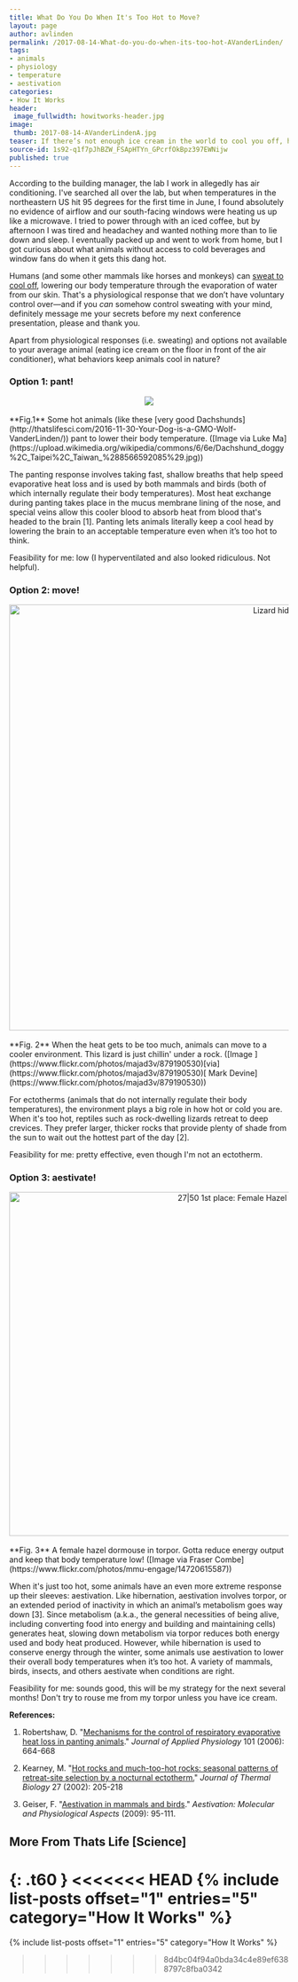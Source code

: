 ```yaml
---
title: What Do You Do When It's Too Hot to Move?
layout: page
author: avlinden
permalink: /2017-08-14-What-do-you-do-when-its-too-hot-AVanderLinden/
tags:
- animals
- physiology
- temperature
- aestivation
categories:
- How It Works
header:
 image_fullwidth: howitworks-header.jpg
image:
 thumb: 2017-08-14-AVanderLindenA.jpg
teaser: If there’s not enough ice cream in the world to cool you off, here are some tips from nature on coping with the heat!
source-id: 1s92-q1f7pJhBZW_FSApHTYn_GPcrfOkBpz397EWNijw
published: true
---
```

According to the building manager, the lab I work in allegedly has air conditioning. I've searched all over the lab, but when temperatures in the northeastern US hit 95 degrees for the first time in June, I found absolutely no evidence of airflow and our south-facing windows were heating us up like a microwave. I tried to power through with an iced coffee, but by afternoon I was tired and headachey and wanted nothing more than to lie down and sleep. I eventually packed up and went to work from home, but I got curious about what animals without access to cold beverages and window fans do when it gets this dang hot. 

Humans (and some other mammals like horses and monkeys) can [sweat to cool off](http://www.smithsonianmag.com/science-nature/panting-pooping-8-weird-ways-animals-keep-cool-180952226/), lowering our body temperature through the evaporation of water from our skin. That's a physiological response that we don’t have voluntary control over—and if you *can* somehow control sweating with your mind, definitely message me your secrets before my next conference presentation, please and thank you. 

Apart from physiological responses (i.e. sweating) and options not available to your average animal (eating ice cream on the floor in front of the air conditioner), what behaviors keep animals cool in nature?

### Option 1: pant!

<center><div style="text-align:center"><img src ="https://upload.wikimedia.org/wikipedia/commons/6/6e/Dachshund_doggy%2C_Taipei%2C_Taiwan_%288566592085%29.jpg"/></div></center><br>
**Fig.1** Some hot animals (like these [very good Dachshunds](http://thatslifesci.com/2016-11-30-Your-Dog-is-a-GMO-Wolf-VanderLinden/)) pant to lower their body temperature.  ([Image via Luke Ma](https://upload.wikimedia.org/wikipedia/commons/6/6e/Dachshund_doggy%2C_Taipei%2C_Taiwan_%288566592085%29.jpg)) 

The panting response involves taking fast, shallow breaths that help speed evaporative heat loss and is used by both mammals and birds (both of which internally regulate their body temperatures). Most heat exchange during panting takes place in the mucus membrane lining of the nose, and special veins allow this cooler blood to absorb heat from blood that's headed to the brain [1]. Panting lets animals literally keep a cool head by lowering the brain to an acceptable temperature even when it’s too hot to think. 

Feasibility for me: low (I hyperventilated and also looked ridiculous. Not helpful).

### Option 2: move!

<center><a data-flickr-embed="true"  href="https://www.flickr.com/photos/majad3v/879190530" title="Lizard hiding under rock"><img src="https://farm2.staticflickr.com/1360/879190530_16857ace3a_b.jpg" width="1024" height="768" alt="Lizard hiding under rock"></a><script async src="//embedr.flickr.com/assets/client-code.js" charset="utf-8"></script></center><br>
**Fig. 2** When the heat gets to be too much, animals can move to a cooler environment. This lizard is just chillin' under a rock.  ([Image ](https://www.flickr.com/photos/majad3v/879190530)[via](https://www.flickr.com/photos/majad3v/879190530)[ Mark Devine](https://www.flickr.com/photos/majad3v/879190530))

For ectotherms (animals that do not internally regulate their body temperatures), the environment plays a big role in how hot or cold you are. When it's too hot, reptiles such as rock-dwelling lizards retreat to deep crevices. They prefer larger, thicker rocks that provide plenty of shade from the sun to wait out the hottest part of the day [2]. 

Feasibility for me: pretty effective, even though I'm not an ectotherm. 

### Option 3: aestivate!

<center><a data-flickr-embed="true"  href="https://www.flickr.com/photos/mmu-engage/14720615587" title="27|50 1st place: Female Hazel Dormouse in torpor- Fraser Combe"><img src="https://farm4.staticflickr.com/3883/14720615587_bf2f436fdf_b.jpg" width="1024" height="620" alt="27|50 1st place: Female Hazel Dormouse in torpor- Fraser Combe"></a><script async src="//embedr.flickr.com/assets/client-code.js" charset="utf-8"></script></center><br>
**Fig. 3** A female hazel dormouse in torpor. Gotta reduce energy output and keep that body temperature low! ([Image via Fraser Combe](https://www.flickr.com/photos/mmu-engage/14720615587))

When it's just too hot, some animals have an even more extreme response up their sleeves: aestivation. Like hibernation, aestivation involves torpor, or an extended period of inactivity in which an animal’s metabolism goes way down [3]. Since metabolism (a.k.a., the general necessities of being alive, including converting food into energy and building and maintaining cells) generates heat, slowing down metabolism via torpor reduces both energy used and body heat produced. However, while hibernation is used to conserve energy through the winter, some animals use aestivation  to lower their overall body temperatures when it’s too hot. A variety of mammals, birds, insects, and others aestivate when conditions are right.

Feasibility for me: sounds good, this will be my strategy for the next several months! Don't try to rouse me from my torpor unless you have ice cream. 

**References:**

1. Robertshaw, D. "[Mechanisms for the control of respiratory evaporative heat loss in panting animals](http://jap.physiology.org/content/101/2/664)." *Journal of Applied Physiology* 101 (2006): 664-668

2. Kearney, M. "[Hot rocks and much-too-hot rocks: seasonal patterns of retreat-site selection by a nocturnal ectotherm.](http://www.sciencedirect.com/science/article/pii/S0306456501000857)" *Journal of Thermal Biology* 27 (2002): 205-218

3. Geiser, F. "[Aestivation in mammals and birds](https://link.springer.com/chapter/10.1007/978-3-642-02421-4_5)." *Aestivation: Molecular and Physiological Aspects* (2009): 95-111. 

## More From Thats Life [Science]
{: .t60 }
<<<<<<< HEAD
{% include list-posts offset="1" entries="5" category="How It Works" %}
=======
{% include list-posts offset="1" entries="5" category="How It Works" %}


>>>>>>> 8d4bc04f94a0bda34c4e89ef6388797c8fba0342
